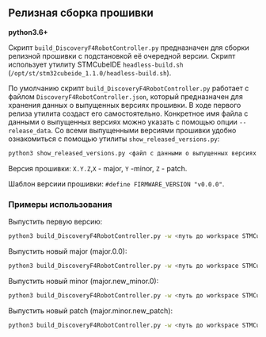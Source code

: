 ## Релизная сборка прошивки

**python3.6+**

Скрипт `build_DiscoveryF4RobotController.py` предназначен для сборки релизной прошивки с подстановкой её очередной версии. Скрипт использует утилиту STMCubeIDE `headless-build.sh` (`/opt/st/stm32cubeide_1.1.0/headless-build.sh`).

По умолчанию скрипт `build_DiscoveryF4RobotController.py` работает с файлом `DiscoveryF4RobotController.json`, который предназначен для хранения данных о выпущенных версиях прошивки. В ходе первого релиза утилита создаст его самостоятельно. Конкретное имя файла с данными о выпущенных версиях можно указать с помощью опции `--release_data`. 
Со всеми выпущенными версиями прошивки удобно ознакомиться с помощью утилиты `show_released_versions.py`:
```bash
python3 show_released_versions.py <файл с данными о выпущенных версиях прошивки>
```

Версия прошивки: `X.Y.Z`,`X` - major, `Y` -minor, `Z` - patch.

Шаблон версиии прошивки: `#define FIRMWARE_VERSION "v0.0.0"`.


### Примеры использования

Выпустить первую версию:
```bash
python3 build_DiscoveryF4RobotController.py -w <путь до workspace STMCubeIDE> -p <проект в workspace STMCubeIDE> -src <путь до файла с шаблоном версии> -v <номер первой версии, например, 1.2.3>
```

Выпустить новый major (major.0.0):
```bash
python3 build_DiscoveryF4RobotController.py -w <путь до workspace STMCubeIDE> -p <проект в workspac STMCubeIDEe> -src <путь до файла с шаблоном версии>
```

Выпустить новый minor (major.new_minor.0):
```bash
python3 build_DiscoveryF4RobotController.py -w <путь до workspace STMCubeIDE> -p <проект в workspace STMCubeIDE> -src <путь до файла с шаблоном версии> --major <major>
```

Выпустить новый patch (major.minor.new_patch):
```bash
python3 build_DiscoveryF4RobotController.py -w <путь до workspace STMCubeIDE> -p <проект в workspace STMCubeIDE> -src <путь до файла с шаблоном версии> --major <major> --minor <minor>
```
